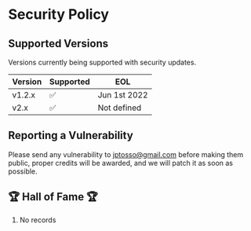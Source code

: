 # Security Policy

## Supported Versions

Versions currently being supported with security updates.

| Version | Supported          | EOL           |
| ------- | ------------------ | ------------- |
| v1.2.x  | :white_check_mark: | Jun 1st 2022  |
| v2.x    | :white_check_mark: | Not defined   |

## Reporting a Vulnerability

Please send any vulnerability to jptosso@gmail.com before making them public, proper credits will be awarded, and we will patch it as soon as possible.

## :trophy: Hall of Fame :trophy:

1. No records
